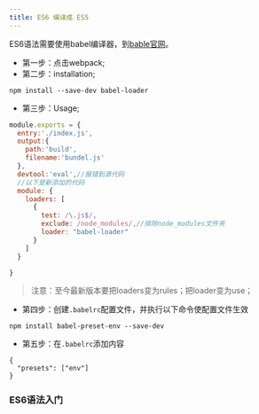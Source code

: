 ```yaml
---
title: ES6 编译成 ES5
---
```


ES6语法需要使用babel编译器，到[bable官网](http://babeljs.cn/docs/setup/)。

- 第一步：点击webpack;
- 第二步：installation;
```
npm install --save-dev babel-loader
```
- 第三步：Usage;
```js
module.exports = {
  entry:'./index.js',
  output:{
    path:'build',
    filename:'bundel.js'
  },
  devtool:'eval',//报错到源代码
  //以下是新添加的代码
  module: {
    loaders: [
      {
        test: /\.js$/,
        exclude: /node_modules/,//排除node_modules文件夹
        loader: "babel-loader"
      }
    ]
  }

}
```

> 注意：至今最新版本要把loaders变为rules；把loader变为use；

- 第四步：创建`.babelrc`配置文件，并执行以下命令使配置文件生效
```
npm install babel-preset-env --save-dev
```
- 第五步：在`.babelrc`添加内容
```
{
  "presets": ["env"]
}
```

### ES6语法入门

